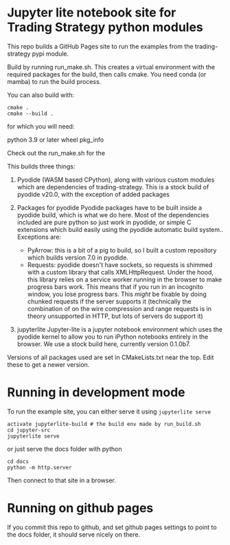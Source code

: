 # Jupyter lite notebook site for Trading Strategy python modules

This repo builds a GitHub Pages site to run the examples from the trading-strategy pypi module.

Build by running run_make.sh. This creates a virtual environment with the required packages for the build, then
calls cmake. You need conda (or mamba) to run the build process.

You can also build with:

```
cmake .
cmake --build .
```
for which you will need:

python 3.9 or later
wheel
pkg_info

Check out the run_make.sh  for the

This builds three things:
1) Pyodide (WASM based CPython), along with various custom modules which are dependencies of trading-strategy. 
This is a stock build of pyodide v20.0, with the exception of added packages

2) Packages for pyodide
    Pyodide packages have to be built inside a pyodide build, which is what we do here.
    Most of the dependencies included are pure python so just work in pyodide, or simple C extensions which build 
    easily using the pyodide automatic build system.. Exceptions are:
    - PyArrow: this is a bit of a pig to build, so I built a custom repository which builds version 7.0 in pyodide.
    - Requests: pyodide doesn't have sockets, so requests is shimmed with a custom library that calls XMLHttpRequest. 
      Under the hood, this library relies on a service worker running in the browser to make progress bars work. This
      means that if you run in an incognito window, you lose progress bars. This *might* be fixable by doing chunked 
      requests if the server supports it (technically the combination of on the wire compression and range requests 
      is in theory unsupported in HTTP, but lots of servers do support it)

3) jupyterlite
    Jupyter-lite is a jupyter notebook environment which uses the pyodide kernel to allow you to run iPython notebooks
    entirely in the browser. We use a stock build here, currently version 0.1.0b7.

Versions of all packages used are set in CMakeLists.txt near the top. Edit these to get a newer version.

# Running in development mode
To run the example site, you can either serve it using `jupyterlite serve`

```
activate jupyterlite-build # the build env made by run_build.sh
cd jupyter-src
jupyterlite serve 
```
or just serve the docs folder with python
```
cd docs
python -m http.server
```

Then connect to that site in a browser.

# Running on github pages
If you commit this repo to github, and set github pages settings to point to the docs folder, it should serve nicely on there.

